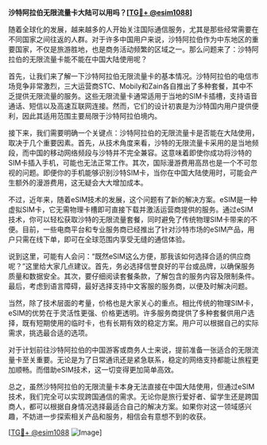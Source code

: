 **沙特阿拉伯无限流量卡大陆可以用吗？[[TG💪+ @esim1088](https://t.me/s/esim1088)]**

随着全球化的发展，越来越多的人开始关注国际通信服务，尤其是那些经常需要在不同国家之间往返的人群。对于许多中国用户来说，沙特阿拉伯作为中东地区的重要国家，不仅是旅游胜地，也是商务活动频繁的区域之一。那么问题来了：沙特阿拉伯的无限流量卡能不能在中国大陆使用呢？

首先，让我们来了解一下沙特阿拉伯无限流量卡的基本情况。沙特阿拉伯的电信市场竞争非常激烈，三大运营商STC、Mobily和Zain各自推出了多种套餐，其中不乏提供无限流量的服务。这些无限流量卡通常适用于当地的SIM卡插槽，支持语音通话、短信以及高速互联网连接。然而，它们的设计初衷是为沙特国内用户提供便利，因此其适用范围主要局限于沙特阿拉伯境内。

接下来，我们需要明确一个关键点：沙特阿拉伯的无限流量卡是否能在大陆使用，取决于几个重要因素。首先，从技术角度来看，沙特的无限流量卡采用的是当地频段，而中国的移动网络频段与沙特并不完全兼容。这意味着即使你成功将沙特的SIM卡插入手机，可能也无法正常工作。其次，国际漫游费用高昂也是一个不可忽视的问题。即便你的手机能够识别沙特SIM卡，当你在中国大陆使用时，可能会产生额外的漫游费用，这无疑会大大增加成本。

不过，近年来，随着eSIM技术的发展，这个问题有了新的解决方案。eSIM是一种虚拟SIM卡，它无需物理卡槽即可直接下载并激活运营商提供的服务。通过eSIM技术，你可以轻松获取沙特的无限流量套餐，同时避免了传统物理SIM卡带来的不便。目前，一些电商平台和专业服务商已经推出了针对沙特市场的eSIM产品，用户只需在线下单，即可在全球范围内享受无缝的通信体验。

说到这里，可能有人会问：“既然eSIM这么方便，那我该如何选择合适的供应商呢？”这里给大家几点建议。首先，务必选择信誉良好的平台或品牌，以确保服务质量和数据安全。其次，要仔细阅读套餐条款，了解包含的服务内容及限制条件。最后，考虑到语言障碍，最好选择支持中文客服的服务商，以便及时解决问题。

当然，除了技术层面的考量，价格也是大家关心的重点。相比传统的物理SIM卡，eSIM的优势在于灵活性更强、价格更透明。许多服务商提供了多种套餐供用户选择，既有短期使用的临时卡，也有长期有效的稳定方案。用户可以根据自己的实际需求，挑选最合适的选项。

对于计划前往沙特阿拉伯的中国游客或商务人士来说，提前准备一张适合的无限流量卡至关重要。无论是为了日常通讯还是紧急联系，稳定的网络支持都能让旅程更加顺畅。而借助eSIM技术，这一切变得更加简单高效。

总之，虽然沙特阿拉伯的无限流量卡本身无法直接在中国大陆使用，但通过eSIM技术，我们完全可以实现跨国通信的需求。无论你是旅行爱好者、留学生还是跨国商人，都可以根据自身情况选择最适合自己的解决方案。如果你对这一领域感兴趣，不妨进一步探索相关产品和服务，相信会有意想不到的收获。

[[TG💪+ @esim1088](https://t.me/s/esim1088) ![Image](https://i.postimg.cc/4NQfJmqS/Snipaste-2025-05-13-00-14-12.png)]